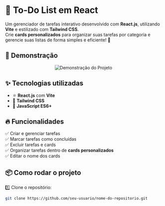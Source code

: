 # 📝 To-Do List em React  

Um gerenciador de tarefas interativo desenvolvido com **React.js**, utilizando **Vite** e estilizado com **Tailwind CSS**.  
Crie **cards personalizados** para organizar suas tarefas por categoria e gerencie suas listas de forma simples e eficiente! 🚀  

## 🎥 Demonstração  

<p align="center">
  <img src="video.gif" alt="Demonstração do Projeto">
</p>

## ✨ Tecnologias utilizadas  
- ⚛️ **React.js** com **Vite**  
- 🎨 **Tailwind CSS**  
- 📜 **JavaScript ES6+**  

## 🔥 Funcionalidades  
✅ Criar e gerenciar tarefas  
✅ Marcar tarefas como concluídas  
✅ Excluir tarefas e cards  
✅ Organizar tarefas dentro de **cards personalizados**  
✅ Editar o nome dos cards  

## 📦 Como rodar o projeto  

1️⃣ Clone o repositório:  
```sh
git clone https://github.com/seu-usuario/nome-do-repositorio.git
